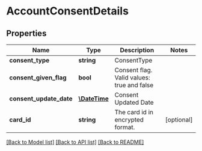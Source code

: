 # AccountConsentDetails

## Properties
Name | Type | Description | Notes
------------ | ------------- | ------------- | -------------
**consent_type** | **string** | ConsentType | 
**consent_given_flag** | **bool** | Consent flag. Valid values: true and false | 
**consent_update_date** | [**\DateTime**](\DateTime.md) | Consent Updated Date | 
**card_id** | **string** | The card id  in encrypted format. | [optional] 

[[Back to Model list]](../../README.md#documentation-for-models) [[Back to API list]](../../README.md#documentation-for-api-endpoints) [[Back to README]](../../README.md)

